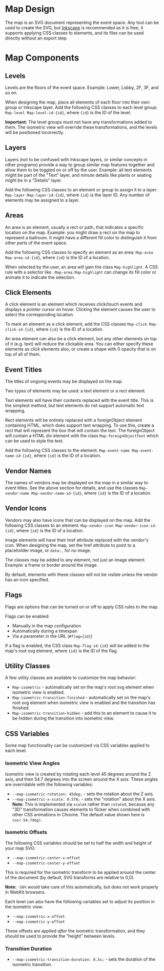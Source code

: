 # Map Design

The map is an SVG document representing the event space. Any tool can be used to
create the SVG, but [Inkscape](https://inkscape.org/) is recommended as it is
free, it supports applying CSS classes to elements, and its files can be used
directly without an export step.

# Map Components

## Levels

Levels are the floors of the event space. Example: Lower, Lobby, 2F, 3F, and so
on.

When designing the map, place all elements of each floor into their own group or
Inkscape layer. Add the following CSS classes to each level group: `Map-level
Map-level-id-{id}`, where `{id}` is the ID of the level.

**Important:** The level groups must not have any transformations added to them.
The isometric view will override these transformations, and the levels will be
positioned incorrectly.

## Layers

Layers (not to be confused with Inkscape layers, or similar concepts in other
programs) provide a way to group similar map features together and allow them to
be toggled on or off by the user. Example: all text elements might be part of
the "Text" layer, and minute details like plants or seating might be in a
"Details" layer.

Add the following CSS classes to an element or group to assign it to a layer:
`Map-layer Map-layer-id-{id}`, where `{id}` is the layer ID. Any number of
elements may be assigned to a layer.

## Areas

An area is an element, usually a rect or path, that indicates a specific
location on the map. Example: you might draw a rect on the map to represent a
ballroom. It might have a different fill color to distinguish it from other
parts of the event space.

Add the following CSS classes to specify an element as an area: `Map-area
Map-area-id-{id}`, where `{id}` is the ID of a location.

When selected by the user, an area will gain the class `Map-highlight`. A CSS
rule with a selector like `.Map-area.Map-highlight` can change its fill color or
animate it to indicate the selection.

## Click Elements

A click element is an element which receives click/touch events and displays a
pointer cursor on hover. Clicking the element causes the user to select the
corresponding location.

To mark an element as a click element, add the CSS classes `Map-click
Map-click-id-{id}`, where `{id}` is the ID of a location.

An area element can also be a click element, but any other elements on top of it
(e.g. text) will reduce the clickable area. You can either specify these
elements as click elements also, or create a shape with 0 opacity that is on top
of all of them.

## Event Titles

The titles of ongoing events may be displayed on the map.

Two types of elements may be used: a text element or a rect element.

Text elements will have their contents replaced with the event title. This is
the simplest method, but text elements do not support automatic text wrapping.

Rect elements will be entirely replaced with a foreignObject element containing
HTML, which does support text wrapping. To use this, create a rect that will
represent the box that will contain the text. The foreignObject will contain a
HTML div element with the class `Map-foreignObjectText` which can be used to
style the text.

Add the following CSS classes to the element: `Map-event-name
Map-event-name-id-{id}`, where `{id}` is the ID of a location.

## Vendor Names

The names of vendors may be displayed on the map in a similar way to event
titles. See the above section for details, and use the classes `Map-vendor-name
Map-vendor-name-id-{id}`, where `{id}` is the ID of a location.

## Vendor Icons

Vendors may also have icons that can be displayed on the map. Add the following
CSS classes to an element: `Map-vendor-icon Map-vendor-icon-id-{id}`, where
`{id}` is the ID of a location.

Image elements will have their href attribute replaced with the vendor's icon.
When designing the map, set the href attribute to point to a placeholder image,
or `data:,` for no image.

The classes may be added to any element, not just an image element. Example: a
frame or border around the image.

By default, elements with these classes will not be visible unless the vendor
has an icon specified.

## Flags

Flags are options that can be turned on or off to apply CSS rules to the map.

Flags can be enabled:

- Manually in the map configuration
- Automatically during a timespan
- Via a parameter in the URL (`#flag={id}`)

If a flag is enabled, the CSS class `Map-flag-id-{id}` will be added to the
map's root svg element, where `{id}` is the ID of the flag.

## Utility Classes

A few utility classes are available to customize the map behavior:

- `Map-isometric` - automatically set on the map's root svg element when
  isometric view is enabled.
- `Map-isometric-transition-finished` - automatically set on the map's root svg
  element when isometric view is enabled and the transition has finished.
- `Map-isometric-transition-hidden` - add this to an element to cause it to be
  hidden during the transition into isometric view.

## CSS Variables

Some map functionality can be customized via CSS variables applied to each
level.

### Isometric View Angles

Isometric view is created by rotating each level 45 degrees around the Z axis,
and then 54.7 degrees into the screen around the X axis. These angles are
overridable with the following variables:

- `--map-isometric-rotation: 45deg;` - sets the rotation about the Z axis.
- `--map-isometric-x-scale: 0.578;` - sets the "rotation" about the X axis.
  **Note**: This is implemented via `scaleX` rather than `rotateX`, because any
  "3D" transformation causes elements to flicker when combined with other CSS
  animations in Chrome. The default value shown here is `cos(-54.7deg)`.

### Isometric Offsets

The following CSS variables should be set to half the width and height of your
map SVG:

- `--map-isometric-center-x-offset`
- `--map-isometric-center-y-offset`

This is required for the isometric transform to be applied around the center of
the document (by default, SVG transforms are relative to 0,0).

**Note:** `-50%` would take care of this automatically, but does not work
properly in WebKit browsers.

Each level can also have the following variables set to adjust its position in
the isometric view:

- `--map-isometric-x-offset`
- `--map-isometric-y-offset`

These offsets are applied _after_ the isometric transformation, and they should
be used to provide the "height" between levels.

### Transition Duration

- `--map-isometric-transition-duration: 0.5s;` - sets the duration of the
  isometric transition.
